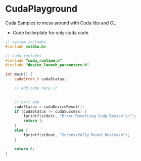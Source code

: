 # CudaPlayground
Cuda Samples to mess around with Cuda libs and GL

- Code boilerplate for only-cuda code

```cpp
// system includes
#include <stdio.h>

// cuda includes
#include "cuda_runtime.h"
#include "device_launch_parameters.h"

int main() {
	cudaError_t cudaStatus;

    // add code here //
	

	// exit app
	cudaStatus = cudaDeviceReset();
	if (cudaStatus != cudaSuccess) {
		fprintf(stderr, "Error Resetting Cuda Device!\n");
		return 1;
	}
	else {
		fprintf(stdout, "Successfully Reset Device\n");
	}

	return 0;
}
```